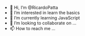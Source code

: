 - 👋 Hi, I’m @RicardoPatta
- 👀 I’m interested in learn the basics
- 🌱 I’m currently learning JavaScript
- 💞️ I’m looking to collaborate on ...
- 📫 How to reach me ...

<!---
RicardoPatta/RicardoPatta is a ✨ special ✨ repository because its `README.md` (this file) appears on your GitHub profile.
You can click the Preview link to take a look at your changes.
--->
